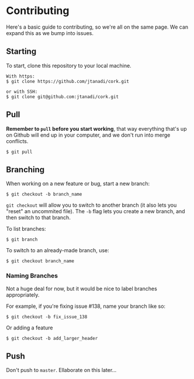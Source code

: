# Contributing
Here's a basic guide to contributing, so we're all on the same page. We can expand this as we bump into issues.

## Starting
To start, clone this repository to your local machine.
```
With https:
$ git clone https://github.com/jtanadi/cork.git

or with SSH:
$ git clone git@github.com:jtanadi/cork.git
```

## Pull
**Remember to `pull` before you start working**, that way everything that's up on Github will end up in your computer, and we don't run into merge conflicts.

```
$ git pull
```

## Branching
When working on a new feature or bug, start a new branch:
```
$ git checkout -b branch_name
```

`git checkout` will allow you to switch to another branch (it also lets you "reset" an uncommited file). The `-b` flag lets you create a new branch, and then switch to that branch.

To list branches:
```
$ git branch
```

To switch to an already-made branch, use:
```
$ git checkout branch_name
```


### Naming Branches
Not a huge deal for now, but it would be nice to label branches appropriately.

For example, if you're fixing issue #138, name your branch like so:
```
$ git checkout -b fix_issue_138
```

Or adding a feature
```
$ git checkout -b add_larger_header
```

## Push
Don't push to `master`. Ellaborate on this later...
